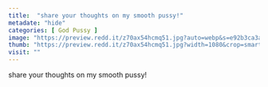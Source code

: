 ```yaml
---
title:  "share your thoughts on my smooth pussy!"
metadate: "hide"
categories: [ God Pussy ]
image: "https://preview.redd.it/z70ax54hcmq51.jpg?auto=webp&s=e92b3ca3ac8417d39824948d309059fcfbafe463"
thumb: "https://preview.redd.it/z70ax54hcmq51.jpg?width=1080&crop=smart&auto=webp&s=09f30ec40aeccfe4fea5af49c665f7645aa05434"
visit: ""
---
```

share your thoughts on my smooth pussy!
